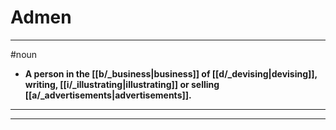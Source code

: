 # Admen
---
#noun
- **A person in the [[b/_business|business]] of [[d/_devising|devising]], writing, [[i/_illustrating|illustrating]] or selling [[a/_advertisements|advertisements]].**
---
---
